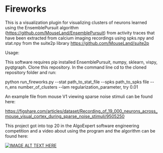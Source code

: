 # Fireworks

This is a visualization plugin for visualizing clusters of neurons learned using the EnsemblePursuit algorithm (https://github.com/MouseLand/EnsemblePursuit) from activity traces that have been extracted from calcium imaging recordings using spks.npy and stat.npy from the suite2p library https://github.com/MouseLand/suite2p

Usage:

This software requires pip installed EnsemblePursuit, numpy, sklearn, vispy, pyqtgraph. Clone this repository. In the command line cd to the cloned repository folder and run:

python run_fireworks.py --stat path_to_stat_file --spks path_to_spks file --n_ens number_of_clusters --lam regularization_parameter, try 0.01
  
An example file from mouse V1 viewing sparse noise stimuli can be found here: 

https://figshare.com/articles/dataset/Recording_of_19_000_neurons_across_mouse_visual_cortex_during_sparse_noise_stimuli/9505250

This project got into top 20 in the AlgoExpert software engineering competition and a video about using the program and the algorithm can be found here: 


[![IMAGE ALT TEXT HERE](https://img.youtube.com/vi/j_tgqfGCw_U/0.jpg)](https://www.youtube.com/watch?v=j_tgqfGCw_U)

